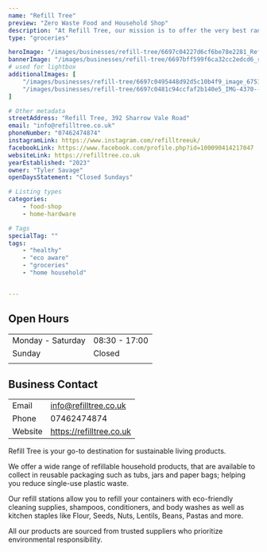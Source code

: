 ```yaml
---
name: "Refill Tree"
preview: "Zero Waste Food and Household Shop"
description: "At Refill Tree, our mission is to offer the very best range of household cleaning products, dried foods and oils with a sustainable, zero waste packaging approach. Simply bring your empty jars and containers, weigh them and fill them with a product (which are all marked with the price per gram), then weigh them again so you're only paying for what you get. "
type: "groceries"

heroImage: "/images/businesses/refill-tree/6697c04227d6cf6be78e2281_Refill-Tree-Thumbnail.jpg"
bannerImage: "/images/businesses/refill-tree/6697bff599f6ca32cc2edcd6_refill-tree-thumb.jpg"
# used for lightbox
additionalImages: [
    "/images/businesses/refill-tree/6697c0495448d92d5c10b4f9_image_67516161---Tyler-Savage.JPG",
    "/images/businesses/refill-tree/6697c0481c94ccfaf2b140e5_IMG-4370---Tyler-Savage.jpg"
]

# Other metadata
streetAddress: "Refill Tree, 392 Sharrow Vale Road"
email: "info@refilltree.co.uk"
phoneNumber: "07462474874"
instagramLink: https://www.instagram.com/refilltreeuk/
facebookLink: https://www.facebook.com/profile.php?id=100090414217047
websiteLink: https://refilltree.co.uk
yearEstablished: "2023"
owner: "Tyler Savage"
openDaysStatement: "Closed Sundays"

# Listing types
categories:
    - food-shop
    - home-hardware

# Tags
specialTag: ""
tags:
    - "healthy"
    - "eco aware"
    - "groceries"
    - "home household"


---
```


## Open Hours

|                   |               |
| ----------------- | ------------- |
| Monday - Saturday | 08:30 - 17:00 |
| Sunday            | Closed        |
|                   |               |

## Business Contact

|         |                          |
| ------- | ------------------------ |
| Email   | info@refilltree.co.uk    |
| Phone   | 07462474874              |
| Website | https://refilltree.co.uk |

Refill Tree is your go-to destination for sustainable living products.

We offer a wide range of refillable household products, that are available to collect in reusable packaging such as tubs, jars and paper bags; helping you reduce single-use plastic waste.

Our refill stations allow you to refill your containers with eco-friendly cleaning supplies, shampoos, conditioners, and body washes as well as kitchen staples like Flour, Seeds, Nuts, Lentils, Beans, Pastas and more.

All our products are sourced from trusted suppliers who prioritize environmental responsibility.